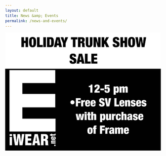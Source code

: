 ```yaml
---
layout: default
title: News &amp; Events
permalink: /news-and-events/
---
```


<img class="img-responsive" src="/images/trunkshow.jpg">
